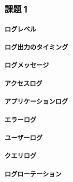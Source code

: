 # 課題 1

<!-- START doctoc -->
<!-- END doctoc -->

## ログレベル

## ログ出力のタイミング

## ログメッセージ

## アクセスログ

## アプリケーションログ

## エラーログ

## ユーザーログ

## クエリログ

## ログローテーション
